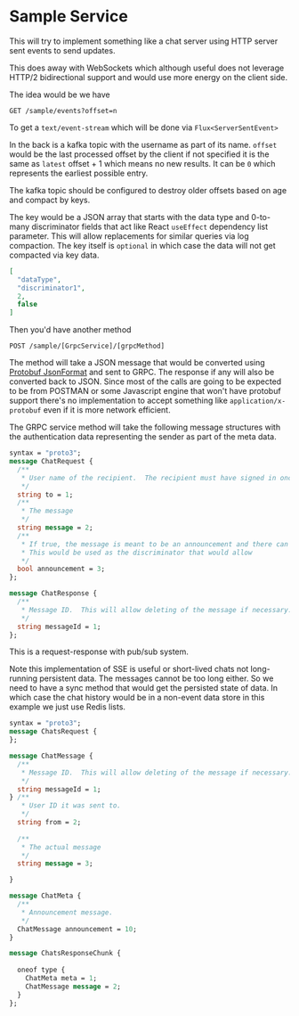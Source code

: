 # Sample Service

This will try to implement something like a chat server using HTTP server sent events to send updates.

This does away with WebSockets which although useful does not leverage HTTP/2 bidirectional support and would use more
energy on the client side.

The idea would be we have

```
GET /sample/events?offset=n
```

To get a `text/event-stream` which will be done via `Flux<ServerSentEvent>`

In the back is a kafka topic with the username as part of its name.  `offset` would be the last processed offset by the
client if not specified it is the same as `latest` offset + 1 which means no new results. It can be `0` which represents
the earliest possible entry.

The kafka topic should be configured to destroy older offsets based on age and compact by keys.

The key would be a JSON array that starts with the data type and 0-to-many discriminator fields that act like
React `useEffect` dependency list parameter. This will allow replacements for similar queries via log compaction. The
key itself is `optional` in which case the data will not get compacted via key data.

```json
[
  "dataType",
  "discriminator1",
  2,
  false
]
```

Then you'd have another method

```
POST /sample/[GrpcService]/[grpcMethod]
```

The method will take a JSON message that would be converted
using [Protobuf JsonFormat](https://codeburst.io/protocol-buffers-part-3-json-format-e1ca0af27774) and sent to GRPC. The
response if any will also be converted back to JSON. Since most of the calls are going to be expected to be from POSTMAN
or some Javascript engine that won't have protobuf support there's no implementation to accept something
like `application/x-protobuf` even if it is more network efficient.

The GRPC service method will take the following message structures with the authentication data representing the sender
as part of the meta data.

```protobuf
syntax = "proto3";
message ChatRequest {
  /**
   * User name of the recipient.  The recipient must have signed in once.
   */
  string to = 1;
  /**
   * The message
   */
  string message = 2;
  /**
   * If true, the message is meant to be an announcement and there can be only one announcement. 
   * This would be used as the discriminator that would allow  
   */
  bool announcement = 3;
};

message ChatResponse {
  /**
   * Message ID.  This will allow deleting of the message if necessary.
   */
  string messageId = 1;
};
``` 

This is a request-response with pub/sub system.

Note this implementation of SSE is useful or short-lived chats not long-running persistent data. The messages cannot be
too long either. So we need to have a sync method that would get the persisted state of data. In which case the chat
history would be in a non-event data store in this example we just use Redis lists.

```protobuf
syntax = "proto3";
message ChatsRequest {
};

message ChatMessage {
  /**
   * Message ID.  This will allow deleting of the message if necessary.
   */
  string messageId = 1;
} /**
   * User ID it was sent to.
   */
  string from = 2;
  
  /**
   * The actual message
   */
  string message = 3;

}

message ChatMeta {
  /**
   * Announcement message.
   */
  ChatMessage announcement = 10;
}

message ChatsResponseChunk {
  
  oneof type {
    ChatMeta meta = 1;
    ChatMessage message = 2;
  }
};
``` 


